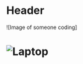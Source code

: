 # <h1>Header</h1>
![Image of someone coding]
# <img src="https://twtv3.ams3.digitaloceanspaces.com/posts/software-developer-on-php-code.jpeg" alt="Laptop">
